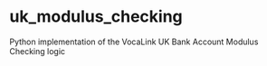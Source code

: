 uk_modulus_checking
===================

Python implementation of the VocaLink UK Bank Account Modulus Checking logic
